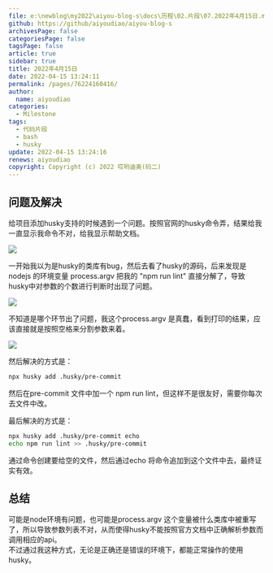 ```yaml
---
file: e:\newblog\my2022\aiyou-blog-s\docs\历程\02.片段\07.2022年4月15日.md
github: https://github/aiyoudiao/aiyou-blog-s
archivesPage: false
categoriesPage: false
tagsPage: false
article: true
sidebar: true
title: 2022年4月15日
date: 2022-04-15 13:24:11
permalink: /pages/76224160416/
author: 
  name: aiyoudiao
categories: 
  - Milestone
tags: 
  - 代码片段
  - bash
  - husky
update: 2022-04-15 13:24:16
renews: aiyoudiao
copyright: Copyright (c) 2022 哎哟迪奥(码二)
---
```


## 问题及解决

给项目添加husky支持的时候遇到一个问题。按照官网的husky命令弄，结果给我一直显示我命令不对，给我显示帮助文档。  

<!-- more -->

![](https://gitee.com/aiyoudiao/images/raw/master/2022/04/15/1650000444752-bfbf0249-3a4d-4f0d-b290-21bd824d2bbe.png)


一开始我以为是husky的类库有bug，然后去看了husky的源码，后来发现是nodejs 的环境变量 process.argv 把我的 "npm run lint" 直接分解了，导致husky中对参数的个数进行判断时出现了问题。

![](https://gitee.com/aiyoudiao/images/raw/master/2022/04/15/1650000533734-6119f5cc-30b4-4476-9214-2f7bf68737de.png)

不知道是哪个环节出了问题，我这个process.argv 是真蠢，看到打印的结果，应该直接就是按照空格来分割参数来着。

![](https://gitee.com/aiyoudiao/images/raw/master/2022/04/15/1650000629057-e8d332bd-ae0c-4b4b-89ac-6af082cec137.png)

然后解决的方式是：  
``` bash
npx husky add .husky/pre-commit
```
然后在pre-commit 文件中加一个 npm run lint，但这样不是很友好，需要你每次去文件中改。

最后解决的方式是：
```bash
npx husky add .husky/pre-commit echo
echo npm run lint >> .husky/pre-commit
```
通过命令创建要给空的文件，然后通过echo 将命令追加到这个文件中去，最终证实有效。

## 总结

可能是node环境有问题，也可能是process.argv 这个变量被什么类库中被重写了，所以导致参数列表不对，从而使得husky不能按照官方文档中正确解析参数而调用相应的api。  
不过通过我这种方式，无论是正确还是错误的环境下，都能正常操作的使用husky。